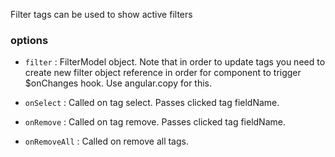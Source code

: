 Filter tags can be used to show active filters

### options ###
 * `filter`
 	:
 	FilterModel object. Note that in order to update tags you need to create new filter object reference in order for component to trigger $onChanges hook. Use angular.copy for this.

 * `onSelect`
 	:
 	Called on tag select. Passes clicked tag fieldName.

 * `onRemove`
 	:
 	Called on tag remove. Passes clicked tag fieldName.

 * `onRemoveAll`
 	:
 	Called on remove all tags.


	 
